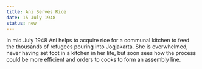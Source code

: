 ```yaml
---
title: Ani Serves Rice
date: 15 July 1948 
status: new
---
```


In mid July 1948 Ani helps to acquire rice for a communal kitchen to
feed the thousands of refugees pouring into Jogjakarta. She is
overwhelmed, never having set foot in a kitchen in her life, but soon
sees how the process could be more efficient and orders to cooks to form
an assembly line.
